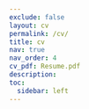 ```yaml
---
exclude: false
layout: cv
permalink: /cv/
title: cv
nav: true
nav_order: 4
cv_pdf: Resume.pdf
description:
toc:
  sidebar: left
---
```

